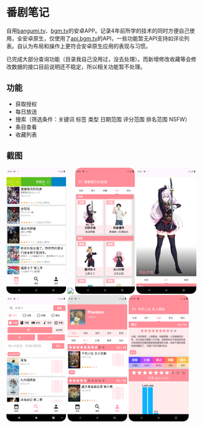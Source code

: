 # 番剧笔记

自用[bangumi.tv](https://bangumi.tv)、[bgm.tv](https://bgm.tv)的安卓APP。记录4年前所学的技术的同时方便自己使用，全安卓原生，仅使用了[api.bgm.tv](https://bangumi.github.io/api/)的API，一些功能暂无API支持如评论列表。自认为布局和操作上更符合安卓原生应用的表现与习惯。

已完成大部分查询功能（目录我自己没用过，没去处理）。而新增修改收藏等会修改数据的接口目前说明还不稳定，所以相关功能暂不处理。

## 功能
+ 获取授权
+ 每日放送
+ 搜索（筛选条件：关键词 标签 类型 日期范围 评分范围 排名范围 NSFW）
+ 条目查看
+ 收藏列表

## 截图
<img src="screenshot/Screenshot_20240202_0.png" width="31%">
<img src="screenshot/Screenshot_20240202_1.png" width="31%">
<img src="screenshot/Screenshot_20240202_2.png" width="31%">
<img src="screenshot/Screenshot_20240202_3.png" width="31%">
<img src="screenshot/Screenshot_20240202_4.png" width="31%">
<img src="screenshot/Screenshot_20240202_5.png" width="31%">
<img src="screenshot/Screenshot_20240202_6.png" width="31%">
